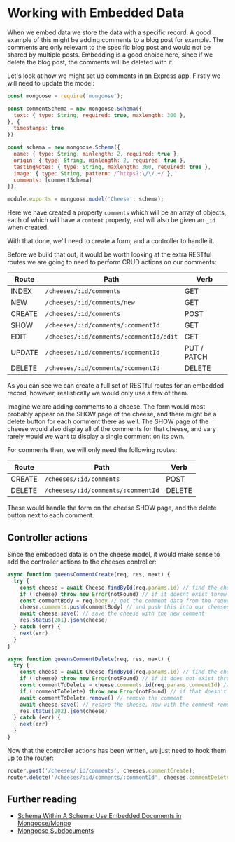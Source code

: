 # Working with Embedded Data

When we embed data we store the data with a specific record. A good example of this might be adding comments to a blog post for example. The comments are only relevant to the specific blog post and would not be shared by multiple posts. Embedding is a good choice here, since if we delete the blog post, the comments will be deleted with it.

Let's look at how we might set up comments in an Express app. Firstly we will need to update the model:

```js
const mongoose = require('mongoose');

const commentSchema = new mongoose.Schema({
  text: { type: String, required: true, maxlength: 300 },
}, {
  timestamps: true
})

const schema = new mongoose.Schema({
  name: { type: String, minlength: 2, required: true },
  origin: { type: String, minlength: 2, required: true },
  tastingNotes: { type: String, maxlength: 360, required: true },
  image: { type: String, pattern: /^https?:\/\/.+/ },
  comments: [commentSchema]
});

module.exports = mongoose.model('Cheese', schema);
```

Here we have created a property `comments` which will be an array of objects, each of which will have a `content` property, and will also be given an `_id` when created.

With that done, we'll need to create a form, and a controller to handle it.

Before we build that out, it would be worth looking at the extra RESTful routes we are going to need to perform CRUD actions on our comments:

| **Route** | **Path** | **Verb** |
|-----------|----------|----------|
| INDEX | `/cheeses/:id/comments` | GET |
| NEW | `/cheeses/:id/comments/new` | GET |
| CREATE | `/cheeses/:id/comments` | POST |
| SHOW | `/cheeses/:id/comments/:commentId` | GET |
| EDIT | `/cheeses/:id/comments/:commentId/edit` | GET |
| UPDATE | `/cheeses/:id/comments/:commentId` | PUT / PATCH |
| DELETE | `/cheeses/:id/comments/:commentId` | DELETE |

As you can see we can create a full set of RESTful routes for an embedded record, however, realistically we would only use a few of them.

Imagine we are adding comments to a cheese. The form would most probably appear on the SHOW page of the cheese, and there might be a delete button for each comment there as well. The SHOW page of the cheese would also display all of the comments for that cheese, and vary rarely would we want to display a single comment on its own.

For comments then, we will only need the following routes:

| **Route** | **Path** | **Verb** |
|-----------|----------|----------|
| CREATE | `/cheeses/:id/comments` | POST |
| DELETE | `/cheeses/:id/comments/:commentId` | DELETE |

These would handle the form on the cheese SHOW page, and the delete button next to each comment.

## Controller actions

Since the embedded data is on the cheese model, it would make sense to add the controller actions to the cheeses controller:

```js
async function queensCommentCreate(req, res, next) {
  try {
    const cheese = await Cheese.findById(req.params.id) // find the cheese the comment is for
    if (!cheese) throw new Error(notFound) // if it doesnt exist throw error
    const commentBody = req.body // get the comment data from the request body
    cheese.comments.push(commentBody) // and push this into our cheeses comments array
    await cheese.save() // save the cheese with the new comment
    res.status(201).json(cheese)
  } catch (err) {
    next(err)
  }
}

async function queensCommentDelete(req, res, next) {
  try {
    const cheese = await Cheese.findById(req.params.id) // find the cheese the comment is being deleted from
    if (!cheese) throw new Error(notFound) // if it does not exist throw a not found error
    const commentToDelete = cheese.comments.id(req.params.commentId) // find the comment on that cheese that needs to be leted
    if (!commentToDelete) throw new Error(notFound) // if that doesn't exist, throw and error
    await commentToDelete.remove() // remove the comment
    await cheese.save() // resave the cheese, now with the comment removed. 
    res.status(202).json(cheese)
  } catch (err) {
    next(err)
  }
}
```

Now that the controller actions has been written, we just need to hook them up to the router:

```js
router.post('/cheeses/:id/comments', cheeses.commentCreate);
router.delete('/cheeses/:id/comments/:commentId', cheeses.commentDelete);
```

## Further reading

- [Schema Within A Schema: Use Embedded Documents in Mongoose/Mongo](http://www.jonahnisenson.com/schema-within-a-schema-use-embedded-documents-in-mongoosemongo/)
- [Mongoose Subdocuments](http://mongoosejs.com/docs/subdocs.html)

